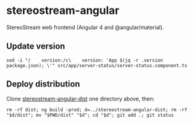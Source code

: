 stereostream-angular
====================

StereoStream web frontend (Angular 4 and @angular/material).

## Update version

    sed -i "/    version:/c\    version: 'App $(jq -r .version package.json); \'" src/app/server-status/server-status.component.ts

## Deploy distribution
Clone [stereostream-angular-dist](https://github.com/stereostream/stereostream-angular-dist) one directory above, then:

    rm -rf dist; ng build -prod; d=../stereostream-angular-dist; rm -rf "$d/dist"; mv "$PWD/dist" "$d"; cd "$d"; git add .; git status
